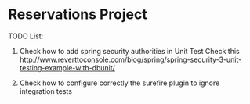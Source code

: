 Reservations Project
=====================

TODO List:

1. Check how to add spring security authorities in Unit Test
Check this http://www.reverttoconsole.com/blog/spring/spring-security-3-unit-testing-example-with-dbunit/

2. Check how to configure correctly the surefire plugin to ignore integration tests